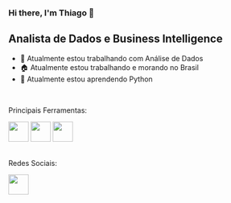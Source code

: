 ### Hi there, I'm Thiago 👋

## Analista de Dados e Business Intelligence

- 🔭 Atualmente estou trabalhando com Análise de Dados
- 🏠 Atualmente estou trabalhando e morando no Brasil
- 🌱 Atualmente estou aprendendo Python

<br>

Principais Ferramentas:

<div>

<img height="40" width="40" src="https://github.com/thiagofarias1908/Portfolio/blob/main/linguagens/python.png?raw=true">
<img height="40" width="40" src="https://github.com/thiagofarias1908/Portfolio/blob/main/linguagens/sql.png?raw=true">
<img height="40" width="40" src="https://github.com/thiagofarias1908/Portfolio/blob/main/linguagens/power%20bi.png?raw=true">

</div>

<br>

Redes Sociais:

<div>
  <a href="https://www.linkedin.com/in/thiagofarias1908/">
    <img height="40" width="40" src="https://github.com/thiagofarias1908/Portfolio/blob/main/social%20icons/linkedin.png?raw=true">
  </a>
</div>
